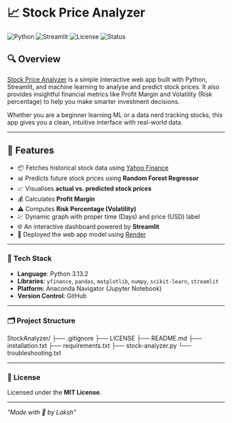 # 📈 Stock Price Analyzer

![Python](https://img.shields.io/badge/Python-3.10+-blue.svg)
![Streamlit](https://img.shields.io/badge/Streamlit-App-ff4b4b)
![License](https://img.shields.io/badge/License-MIT-green.svg)
![Status](https://img.shields.io/badge/Status-Active-brightgreen)

## 🔍 Overview

[Stock Price Analyzer](https://stock-analyzer-du9a.onrender.com) is a simple interactive web app built with Python, Streamlit, and machine learning to analyse and predict stock prices. It also provides insightful financial metrics like Profit Margin and Volatility (Risk percentage) to help you make smarter investment decisions.

Whether you are a beginner learning ML or a data nerd tracking stocks, this app gives you a clean, intuitive interface with real-world data.

---

## 🚀 Features

- 📦 Fetches historical stock data using [Yahoo Finance](https://finance.yahoo.com/)
- 📊 Predicts future stock prices using **Random Forest Regressor**
- 📈 Visualises **actual vs. predicted stock prices**
- 💰 Calculates **Profit Margin**
- ⚠️ Computes **Risk Percentage (Volatility)**
- 💹 Dynamic graph with proper time (Days) and price (USD) label
- 🌐 An interactive dashboard powered by **Streamlit**
- 🚀 Deployed the web app model using [Render](https://dashboard.render.com/)


---


### 🔧 Tech Stack

- **Language**: Python 3.13.2 
- **Libraries**: `yfinance`, `pandas`, `matplotlib`, `numpy`, `scikit-learn`, `streamlit`
- **Platform**: Anaconda Navigator (Jupyter Notebook)  
- **Version Control**: GitHub


---

### 🗂️ Project Structure

StockAnalyzer/ 
├── .gitignore 
├── LICENSE 
├── README.md 
├── installation.txt
├── requirements.txt 
├── stock-analyzer.py
└── troubleshooting.txt

---

### 📄 License

Licensed under the **MIT License**.

---

*"Made with 🤍 by Laksh"*
